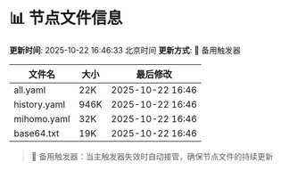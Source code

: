 # 📊 节点文件信息

**更新时间**: 2025-10-22 16:46:33 北京时间
**更新方式**: 🔄 备用触发器

| 文件名 | 大小 | 最后修改 |
|--------|------|----------|
| all.yaml | 22K | 2025-10-22 16:46 |
| history.yaml | 946K | 2025-10-22 16:46 |
| mihomo.yaml | 32K | 2025-10-22 16:46 |
| base64.txt | 19K | 2025-10-22 16:46 |

> 🔄 备用触发器：当主触发器失效时自动接管，确保节点文件的持续更新
